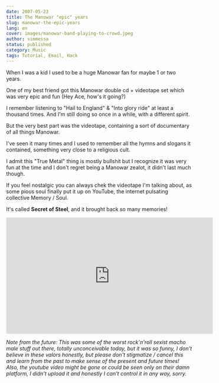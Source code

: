 ```yaml
---
date: 2007-05-23
title: The Manowar "epic" years
slug: manowar-the-epic-years
lang: en
cover: images/manowar-band-playing-to-crowd.jpeg
author: simmessa
status: published
category: Music
tags: Tutorial, Email, Hack
---
```



When I was a kid I used to be a huge Manowar fan for maybe 1 or two years.

One of my best friend got this Manowar double cd + videotape set which was very epic and fun (Hey Ace, how's it going?)

I remember listening to "Hail to England" &amp; "Into glory ride" at least a thousand times. And I'm still doing so once in a while, with a different spirit.

But the very best part was the videotape, containing a sort of documentary of all things Manowar.

I've seen it many times and I used to remember all the hymns and slogans it contained, something very close to a religious cult.

I admit this "True Metal" thing is mostly bullshit but I recognize it was very fun at the time and I don't regret being a Manowar zealot, it didn't last much though.

If you feel nostalgic you can always chek the videotape I'm talking about, as some pious soul finally put it up on YouTube, the internet pulsating collective Memory / Soul.

It's called **Secret of Steel**, and it brought back so many memories!

<iframe width="560" height="315" src="https://www.youtube-nocookie.com/embed/1JPfQd4Ap8A?si=8_Xvo-kntTZHWfCv" title="YouTube video player" frameborder="0" allow="accelerometer; autoplay; clipboard-write; encrypted-media; gyroscope; picture-in-picture; web-share" referrerpolicy="strict-origin-when-cross-origin" allowfullscreen></iframe>

_Note from the future: This was some of the worst rock'n'roll sexist macho male stuff out there, totally unconceivable today, but it was so funny, I don't believe in these valors honestly, but please don't stigmatize / cancel this and learn from the past to make sense of the present and future times! Also, the youtube video might be gone or could be seen only on their damn platform, I didn't upload it and honestly I can't control it in any way, sorry._